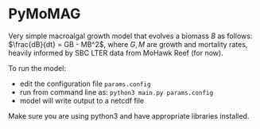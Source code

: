 # PyMoMAG
Very simple macroalgal growth model that evolves a biomass $B$ as follows:
$\frac{dB}{dt} = GB - MB^2$, where $G,M$ are growth and mortality rates, heavily informed by SBC LTER data from MoHawk Reef (for now).

To run the model:
- edit the configuration file `params.config`
- run from command line as: `python3 main.py params.config`
- model will write output to a netcdf file

Make sure you are using python3 and have appropriate libraries installed.
